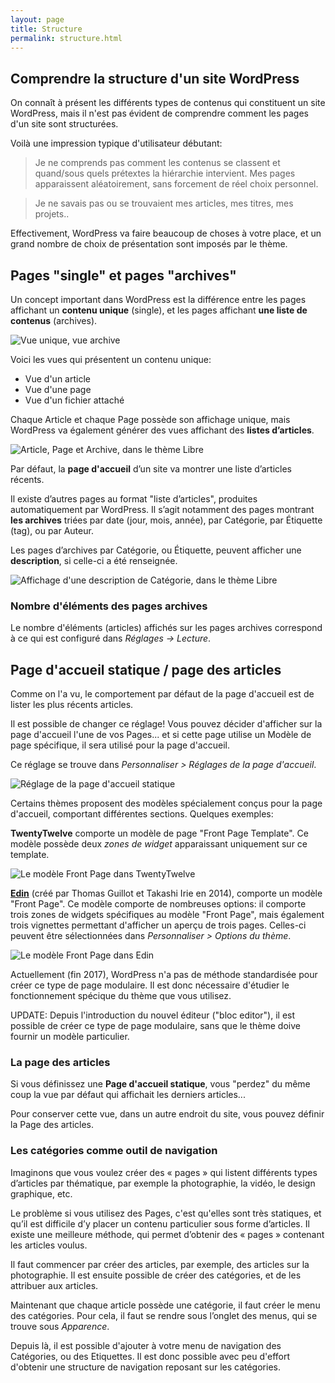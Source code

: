 ```yaml
---
layout: page
title: Structure
permalink: structure.html
---
```


Comprendre la structure d'un site WordPress
---

On connaît à présent les différents types de contenus qui constituent un site WordPress, mais il n'est pas évident de comprendre comment les pages d'un site sont structurées.

Voilà une impression typique d'utilisateur débutant: 

> Je ne comprends pas comment les contenus se classent et quand/sous quels prétextes la hiérarchie intervient. Mes pages apparaissent aléatoirement, sans forcement de réel choix personnel. 

> Je ne savais pas ou se trouvaient mes articles, mes titres, mes projets..

Effectivement, WordPress va faire beaucoup de choses à votre place, et un grand nombre de choix de présentation sont imposés par le thème.

## Pages "single" et pages "archives"

Un concept important dans WordPress est la différence entre les pages affichant un **contenu unique** (single), et les pages affichant **une liste de contenus** (archives).

![Vue unique, vue archive](img/schema-single-archive.png)

Voici les vues qui présentent un contenu unique:

- Vue d'un article
- Vue d'une page
- Vue d'un fichier attaché

Chaque Article et chaque Page possède son affichage unique, mais WordPress va également générer des vues affichant des **listes d’articles**.

![Article, Page et Archive, dans le thème Libre](img/single-vs-archive.jpg)

Par défaut, la **page d'accueil** d’un site va montrer une liste d’articles récents. 

Il existe d’autres pages au format "liste d’articles", produites automatiquement par WordPress. Il s’agit notamment des pages montrant **les archives** triées par date (jour, mois, année), par Catégorie, par Étiquette (tag), ou par Auteur. 

Les pages d’archives par Catégorie, ou Étiquette, peuvent afficher une **description**, si celle-ci a été renseignée.

![Affichage d'une description de Catégorie, dans le thème Libre](img/descriptif-categorie.png)

### Nombre d'éléments des pages archives

Le nombre d'éléments (articles) affichés sur les pages archives correspond à ce qui est configuré dans *Réglages -> Lecture*.

## Page d'accueil statique / page des articles

Comme on l'a vu, le comportement par défaut de la page d'accueil est de lister les plus récents articles.

Il est possible de changer ce réglage! Vous pouvez décider d'afficher sur la page d'accueil l'une de vos Pages... et si cette page utilise un Modèle de page spécifique, il sera utilisé pour la page d'accueil.

Ce réglage se trouve dans *Personnaliser > Réglages de la page d'accueil*.

![Réglage de la page d'accueil statique](img/reglages-accueil-statique.png)

Certains thèmes proposent des modèles spécialement conçus pour la page d'accueil, comportant différentes sections. Quelques exemples:

**TwentyTwelve** comporte un modèle de page "Front Page Template". Ce modèle possède deux *zones de widget* apparaissant uniquement sur ce template.

![Le modèle Front Page dans TwentyTwelve](img/themes/twentytwelve-frontpage.jpg)

**[Edin](https://wordpress.com/theme/edin)** (créé par Thomas Guillot et Takashi Irie en 2014), comporte un modèle "Front Page". Ce modèle comporte de nombreuses options: il comporte trois zones de widgets spécifiques au modèle "Front Page", mais également trois vignettes permettant d'afficher un aperçu de trois pages. Celles-ci peuvent être sélectionnées dans *Personnaliser > Options du thème*.

![Le modèle Front Page dans Edin](img/themes/edin-frontpage.jpg)

Actuellement (fin 2017), WordPress n'a pas de méthode standardisée pour créer ce type de page modulaire. Il est donc nécessaire d'étudier le fonctionnement spécique du thème que vous utilisez.

UPDATE: Depuis l'introduction du nouvel éditeur ("bloc editor"), il est possible de créer ce type de page modulaire, sans que le thème doive fournir un modèle particulier.

### La page des articles

Si vous définissez une **Page d'accueil statique**, vous "perdez" du même coup la vue par défaut qui affichait les derniers articles...

Pour conserver cette vue, dans un autre endroit du site, vous pouvez définir la Page des articles.

### Les catégories comme outil de navigation

Imaginons que vous voulez créer des « pages » qui listent différents types d’articles par thématique, par exemple la photographie, la vidéo, le design graphique, etc. 

Le problème si vous utilisez des Pages, c'est qu'elles sont très statiques, et qu’il est difficile d’y placer un contenu particulier sous forme d’articles. Il existe une meilleure méthode, qui permet d’obtenir des « pages » contenant les articles voulus. 

Il faut commencer par créer des articles, par exemple, des articles sur la photographie. Il est ensuite possible de créer des catégories, et de les attribuer aux articles. 

Maintenant que chaque article possède une catégorie, il faut créer le menu des catégories. Pour cela, il faut se rendre sous l’onglet des menus, qui se trouve sous *Apparence*. 

Depuis là, il est possible d'ajouter à votre menu de navigation des Catégories, ou des Etiquettes. Il est donc possible avec peu d'effort d'obtenir une structure de navigation reposant sur les catégories. 
